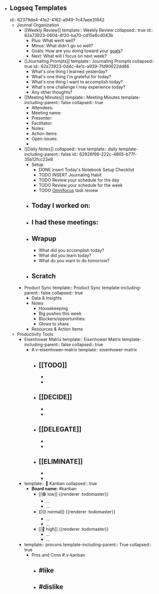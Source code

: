 - ## Logseq Templates
  id:: 62379de4-41e2-4162-a949-7c47aee31942
	- Journal Organization
		- [[Weekly Review]]
		  template:: Weekly Review
		  collapsed:: true
		  id:: 62a73923-0604-4f20-ba70-cd15e6cd043b
			- Plus: What went well?
			- Minus: What didn't go so well?
			- Goals: How are you doing toward your [goals]((()))?
			- Next: What will I focus on next week?
		- [[Journaling Prompts]]
		  template:: Journaling Prompts
		  collapsed:: true
		  id:: 62a73923-0d4c-4e1c-a939-7fd90622dd86
			- What's one thing I learned yesterday?
			- What's one thing I'm grateful for today?
			- What's one thing I want to accomplish today?
			- What's one challenge I may experience today?
			- Any other thoughts?
		- [[Meeting Minutes]]
		  template:: Meeting Minutes
		  template-including-parent:: false
		  collapsed:: true
			- Attendees:
			- Meeting name:
			- Presenter:
			- Facilitator:
			- Notes:
			- Action items:
			- Open issues:
			-
		- [[Daily Notes]]
		  collapsed:: true
		  template:: daily
		  template-including-parent:: false
		  id:: 62926f96-222c-4865-b77f-35b12fcc23e8
			- Setup
				- DONE Insert Today's Notebook Setup Checklist
				- TODO INSERT Journaling Habit
				- TODO Review your schedule for the day
				- TODO Review your schedule for the week
				- TODO [Omnifocus](omnifocus://) task review
			- ## Today I worked on:
			- ## I had these meetings:
			- ## Wrapup
				- What did you accomplish today?
				- What did you learn today?
				- What do you want to do tomorrow?
			- ## Scratch
		- Product Sync
		  template:: Product Sync
		  template-including-parent:: false
		  collapsed:: true
			- Data & Insights
			- Notes
				- Housekeeping
				- Big pushes this week
				- Blockers/opportunities:
				- Glows to share
			- Resources & Action Items
	- Productivity Tools
		- Eisenhower Matrix
		  template:: Eisenhower Matrix
		  template-including-parent:: false
		  collapsed:: true
			- #.v-eisenhower-matrix
			  template:: eisenhower-matrix
				- [[TODO]]
					-
					-
					-
				- [[DECIDE]]
					-
					-
					-
				- [[DELEGATE]]
					-
					-
					-
				- [[ELIMINATE]]
					-
					-
					-
		- template:: 🚥 Kanban
		  collapsed:: true
			- **Board name:** #kanban
				- [[🟢 low]]
				  			{{renderer :todomaster}}
					- ...
					- ...
				- [[🟡 normal]]
				  			{{renderer :todomaster}}
					- ...
					- ...
				- [[🔴 high]]
				  			{{renderer :todomaster}}
					- ...
					- ...
		- template:: procons
		  template-including-parent:: True
		  collapsed:: true
			- Pros and Cons #.v-kanban
				- #like
					-
				- #dislike
					-